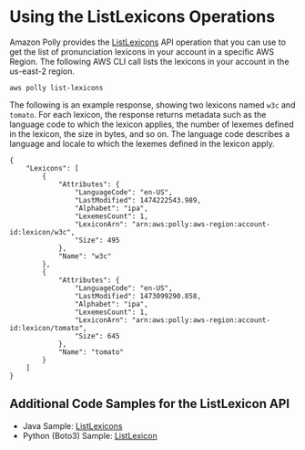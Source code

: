 # Using the ListLexicons Operations<a name="gs-list-lexicons"></a>

Amazon Polly provides the [ListLexicons](API_ListLexicons.md) API operation that you can use to get the list of pronunciation lexicons in your account in a specific AWS Region\. The following AWS CLI call lists the lexicons in your account in the us\-east\-2 region\.

```
aws polly list-lexicons
```

The following is an example response, showing two lexicons named `w3c` and `tomato`\. For each lexicon, the response returns metadata such as the language code to which the lexicon applies, the number of lexemes defined in the lexicon, the size in bytes, and so on\. The language code describes a language and locale to which the lexemes defined in the lexicon apply\. 

```
{
    "Lexicons": [
        {
            "Attributes": {
                "LanguageCode": "en-US",
                "LastModified": 1474222543.989,
                "Alphabet": "ipa",
                "LexemesCount": 1,
                "LexiconArn": "arn:aws:polly:aws-region:account-id:lexicon/w3c",
                "Size": 495
            },
            "Name": "w3c"
        },
        {
            "Attributes": {
                "LanguageCode": "en-US",
                "LastModified": 1473099290.858,
                "Alphabet": "ipa",
                "LexemesCount": 1,
                "LexiconArn": "arn:aws:polly:aws-region:account-id:lexicon/tomato",
                "Size": 645
            },
            "Name": "tomato"
        }
    ]
}
```

## Additional Code Samples for the ListLexicon API<a name="gs-list-lexicon-example-4"></a>
+ Java Sample: [ListLexicons](ListLexiconsSample.md)
+ Python \(Boto3\) Sample: [ListLexicon](ListLexiconSamplePython.md)